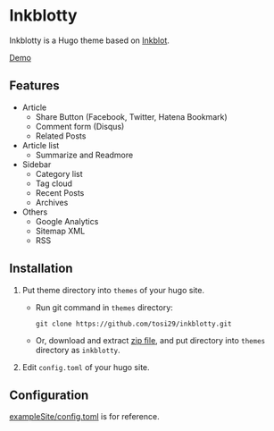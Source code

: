 # Inkblotty
Inkblotty is a Hugo theme based on [Inkblot](https://github.com/mgsisk/inkblot).  

[Demo](https://clever-visvesvaraya-e41cfa.netlify.com/)

## Features

- Article
  - Share Button (Facebook, Twitter, Hatena Bookmark)
  - Comment form (Disqus)
  - Related Posts
- Article list
  - Summarize and Readmore
- Sidebar
  - Category list
  - Tag cloud
  - Recent Posts
  - Archives
- Others
  - Google Analytics
  - Sitemap XML
  - RSS

## Installation
1. Put theme directory into `themes` of your hugo site.
   - Run git command in `themes` directory:
     ```
     git clone https://github.com/tosi29/inkblotty.git
     ```
   - Or, download and extract [zip file](https://github.com/tosi29/inkblotty/archive/master.zip), and put directory into `themes` directory as `inkblotty`.

2. Edit `config.toml` of your hugo site.

## Configuration
[exampleSite/config.toml](https://github.com/tosi29/inkblotty/blob/master/exampleSite/config.toml) is for reference.
